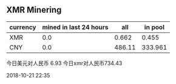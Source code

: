 ## XMR Minering

|currency|mined in last 24 hours|all|in pool|
|---|---|---|---|
|XMR|0.0|0.662|0.455|
|CNY|0.0|486.11|333.961|

今日美元对人民币 6.93	今日xmr对人民币734.43


2018-10-21 22:35